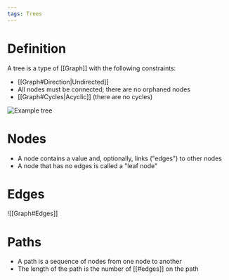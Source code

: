 ```yaml
---
tags: Trees 
---
```


# Definition
A tree is a type of [[Graph]] with the following constraints:
- [[Graph#Direction|Undirected]]
- All nodes must be connected; there are no orphaned nodes
- [[Graph#Cycles|Acyclic]] (there are no cycles)

![Example tree](https://upload.wikimedia.org/wikipedia/commons/thumb/2/24/Tree_graph.svg/1200px-Tree_graph.svg.png)

# Nodes
- A node contains a value and, optionally, links ("edges") to other nodes
- A node that has no edges is called a "leaf node"

# Edges
![[Graph#Edges]]

# Paths
- A path is a sequence of nodes from one node to another
- The length of the path is the number of [[#edges]] on the path